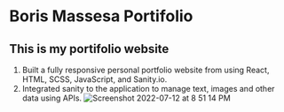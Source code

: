 # Boris Massesa Portifolio
## This  is my portifolio website
1. Built a fully responsive personal portfolio website from using React, HTML, SCSS, JavaScript, and Sanity.io.
2. Integrated sanity to the application to manage text, images and other data using APIs.
![Screenshot 2022-07-12 at 8 51 14 PM](https://user-images.githubusercontent.com/104251801/178652085-351c9139-9e39-42e6-924d-7b1607ed46d2.png)

